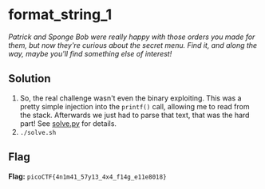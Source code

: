 # format_string_1
*Patrick and Sponge Bob were really happy with those orders you made for them, but now they're curious about the secret menu. Find it, and along the way, maybe you'll find something else of interest!*

## Solution
1. So, the real challenge wasn't even the binary exploiting. This was a pretty simple injection into the `printf()` call, allowing me to read from the stack. Afterwards we just had to parse that text, that was the hard part! See [solve.py](./solve.py) for details.
2. `./solve.sh`


## Flag
**Flag:** `picoCTF{4n1m41_57y13_4x4_f14g_e11e8018}`
